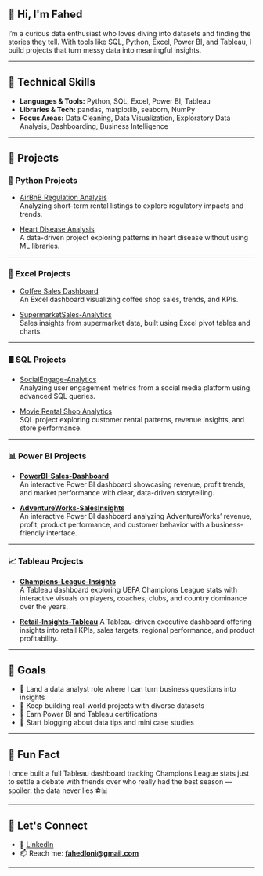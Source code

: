 ## 👋 Hi, I'm Fahed

I’m a curious data enthusiast who loves diving into datasets and finding the stories they tell. With tools like SQL, Python, Excel, Power BI, and Tableau, I build projects that turn messy data into meaningful insights.

---

## 🔧 Technical Skills

- **Languages & Tools:** Python, SQL, Excel, Power BI, Tableau  
- **Libraries & Tech:** pandas, matplotlib, seaborn, NumPy  
- **Focus Areas:** Data Cleaning, Data Visualization, Exploratory Data Analysis, Dashboarding, Business Intelligence

---

## 📂 Projects

### 🐍 Python Projects
- [AirBnB Regulation Analysis](https://github.com/F7-bit/AirBnB-Regulation-Analysis)  
  Analyzing short-term rental listings to explore regulatory impacts and trends.

- [Heart Disease Analysis](https://github.com/F7-bit/Heart-Disease-Analysis)  
  A data-driven project exploring patterns in heart disease without using ML libraries.

---

### 🧮 Excel Projects
- [Coffee Sales Dashboard](https://github.com/F7-bit/Coffee-Sales-Dashboard)  
  An Excel dashboard visualizing coffee shop sales, trends, and KPIs.

- [SupermarketSales-Analytics](https://github.com/F7-bit/SupermarketSales-Analytics)  
  Sales insights from supermarket data, built using Excel pivot tables and charts.

---

### 🛢 SQL Projects
- [SocialEngage-Analytics](https://github.com/F7-bit/SocialEngage-Analytics)  
  Analyzing user engagement metrics from a social media platform using advanced SQL queries.

- [Movie Rental Shop Analytics](https://github.com/F7-bit/Movie-Rental-Shop-Analytics)  
  SQL project exploring customer rental patterns, revenue insights, and store performance.

---

### 📊 Power BI Projects
- **[PowerBI-Sales-Dashboard](https://github.com/F7-bit/PowerBI-Sales-Dashboard)**  
  An interactive Power BI dashboard showcasing revenue, profit trends, and market performance with clear, data-driven storytelling.

- **[AdventureWorks-SalesInsights](https://github.com/F7-bit/AdventureWorks-SalesInsights)**  
  An interactive Power BI dashboard analyzing AdventureWorks’ revenue, profit, product performance, and customer behavior with a business-friendly interface.

---

### 📈 Tableau Projects
- **[Champions-League-Insights](https://github.com/F7-bit/Champions-League-Insights)**  
  A Tableau dashboard exploring UEFA Champions League stats with interactive visuals on players, coaches, clubs, and country dominance over the years.

- **[Retail-Insights-Tableau](https://github.com/F7-bit/Retail-Insights-Tableau)**
  A Tableau-driven executive dashboard offering insights into retail KPIs, sales targets, regional performance, and product profitability.

---

## 🎯 Goals

- 📌 Land a data analyst role where I can turn business questions into insights  
- 📌 Keep building real-world projects with diverse datasets  
- 📌 Earn Power BI and Tableau certifications  
- 📌 Start blogging about data tips and mini case studies

---

## 🎉 Fun Fact

I once built a full Tableau dashboard tracking Champions League stats just to settle a debate with friends over who really had the best season — spoiler: the data never lies ⚽📊

---

## 🤝 Let's Connect
  
- 💼 [LinkedIn](https://www.linkedin.com/in/fahed7)  
- 📫 Reach me: **fahedloni@gmail.com**

---
